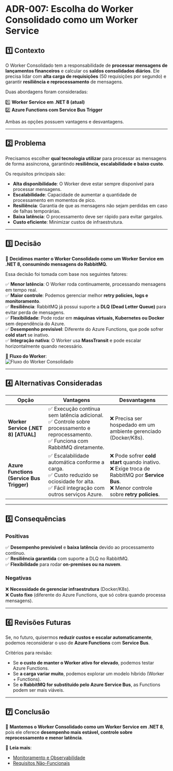 # ADR-007: Escolha do Worker Consolidado como um Worker Service

## 1️⃣ Contexto

O Worker Consolidado tem a responsabilidade de **processar mensagens de lançamentos financeiros** e calcular os **saldos consolidados diários**. Ele precisa lidar com **alta carga de requisições** (50 requisições por segundo) e garantir **resiliência e reprocessamento** de mensagens.

Duas abordagens foram consideradas:

1️⃣ **Worker Service em .NET 8 (atual)**  
2️⃣ **Azure Functions com Service Bus Trigger**  

Ambas as opções possuem vantagens e desvantagens.

---

## 2️⃣ Problema

Precisamos escolher **qual tecnologia utilizar** para processar as mensagens de forma assíncrona, garantindo **resiliência, escalabilidade e baixo custo**.

Os requisitos principais são:
- **Alta disponibilidade**: O Worker deve estar sempre disponível para processar mensagens.  
- **Escalabilidade**: Capacidade de aumentar a quantidade de processamento em momentos de pico.  
- **Resiliência**: Garantia de que as mensagens não sejam perdidas em caso de falhas temporárias.  
- **Baixa latência**: O processamento deve ser rápido para evitar gargalos.  
- **Custo eficiente**: Minimizar custos de infraestrutura.  

---

## 3️⃣ Decisão  

📌 **Decidimos manter o Worker Consolidado como um Worker Service em .NET 8, consumindo mensagens do RabbitMQ.**  

Essa decisão foi tomada com base nos seguintes fatores:

✅ **Menor latência**: O Worker roda continuamente, processando mensagens em tempo real.  
✅ **Maior controle**: Podemos gerenciar melhor **retry policies, logs e monitoramento**.  
✅ **Resiliência**: RabbitMQ já possui suporte a **DLQ (Dead Letter Queue)** para evitar perda de mensagens.  
✅ **Flexibilidade**: Pode rodar em **máquinas virtuais, Kubernetes ou Docker** sem dependência do Azure.  
✅ **Desempenho previsível**: Diferente do Azure Functions, que pode sofrer **cold start** se inativo.  
✅ **Integração nativa**: O Worker usa **MassTransit** e pode escalar horizontalmente quando necessário.  

📄 **Fluxo do Worker**:  
![Fluxo do Worker Consolidado](./images/fluxo-de-mensageria.png)

---

## 4️⃣ Alternativas Consideradas  

| Opção | Vantagens | Desvantagens |
|----------------|----------------------------------------------------------------|-------------------------------|
| **Worker Service (.NET 8) [ATUAL]** | ✅ Execução contínua sem latência adicional. <br> ✅ Controle sobre processamento e reprocessamento. <br> ✅ Funciona com RabbitMQ diretamente. | ❌ Precisa ser hospedado em um ambiente gerenciado (Docker/K8s). |
| **Azure Functions (Service Bus Trigger)** | ✅ Escalabilidade automática conforme a carga. <br> ✅ Custo reduzido se ociosidade for alta. <br> ✅ Fácil integração com outros serviços Azure. | ❌ Pode sofrer **cold start** quando inativo. <br> ❌ Exige troca de RabbitMQ por **Service Bus**. <br> ❌ Menor controle sobre **retry policies**. |

---

## 5️⃣ Consequências  

### **Positivas**  
✅ **Desempenho previsível** e **baixa latência** devido ao processamento contínuo.  
✅ **Resiliência garantida** com suporte a DLQ no RabbitMQ.  
✅ **Flexibilidade** para rodar **on-premises ou na nuvem**.  

### **Negativas**  
❌ **Necessidade de gerenciar infraestrutura** (Docker/K8s).  
❌ **Custo fixo** (diferente do Azure Functions, que só cobra quando processa mensagens).  

---

## 6️⃣ Revisões Futuras  

Se, no futuro, quisermos **reduzir custos e escalar automaticamente**, podemos reconsiderar o uso de **Azure Functions** com **Service Bus**.  

Critérios para revisão:
- Se **o custo de manter o Worker ativo for elevado**, podemos testar Azure Functions.  
- Se **a carga variar muito**, podemos explorar um modelo híbrido (Worker + Functions).  
- Se **o RabbitMQ for substituído pelo Azure Service Bus**, as Functions podem ser mais viáveis.  

---

## 7️⃣ Conclusão  

📌 **Mantemos o Worker Consolidado como um Worker Service em .NET 8**, pois ele oferece **desempenho mais estável, controle sobre reprocessamento e menor latência**.  

📄 **Leia mais**:  

- [Monitoramento e Observabilidade](../monitoramento/monitoramento-observabilidade.md)  
- [Requisitos Não-Funcionais](../requisitos/naofuncionais/requisitos-nao-funcionais.md)  
